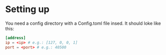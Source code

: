 # Setting up

You need a config directory with a Config.toml file insed. It should loke like
this:

```toml
[address]
ip = <ip> # e.g.: [127, 0, 0, 1]
port = <port> # e.g.: 40500
```